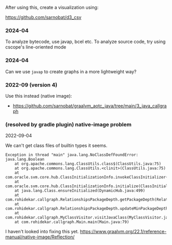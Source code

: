 After using this, create a visualization using:

https://github.com/sarnobat/d3_csv

### 2024-04
To analyze bytecode, use javap, bcel etc.
To analyze source code, try using cscope's line-oriented mode

### 2024-04
Can we use `javap` to create graphs in a more lightweight way?

### 2022-09 (version 4)

Use this instead (native image):
* https://github.com/sarnobat/graalvm_aotc_java/tree/main/3_java_callgraph

### (resolved by gradle plugin) native-image problem

2022-09-04

We can't get class files of builtin types it seems.

```
Exception in thread "main" java.lang.NoClassDefFoundError: java.lang.Boolean
	at org.apache.commons.lang.ClassUtils.class$(ClassUtils.java:75)
	at org.apache.commons.lang.ClassUtils.<clinit>(ClassUtils.java:75)
	at com.oracle.svm.core.hub.ClassInitializationInfo.invokeClassInitializer(ClassInitializationInfo.java:350)
	at com.oracle.svm.core.hub.ClassInitializationInfo.initialize(ClassInitializationInfo.java:270)
	at java.lang.Class.ensureInitialized(DynamicHub.java:499)
	at com.rohidekar.callgraph.RelationshipsPackageDepth.getPackageDepth(RelationshipsPackageDepth.java:24)
	at com.rohidekar.callgraph.RelationshipsPackageDepth.updateMinPackageDepth(RelationshipsPackageDepth.java:17)
	at com.rohidekar.callgraph.MyClassVisitor.visitJavaClass(MyClassVisitor.java:76)
	at com.rohidekar.callgraph.Main.main(Main.java:79)
```

I haven't looked into fixing this yet. https://www.graalvm.org/22.1/reference-manual/native-image/Reflection/
